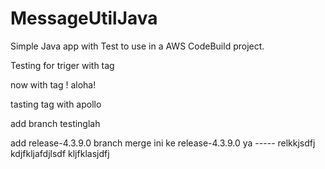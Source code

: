 # MessageUtilJava

Simple Java app with Test to use in a AWS CodeBuild project.

Testing for triger with tag 

now with tag ! aloha!

tasting tag with apollo

add branch testinglah

add release-4.3.9.0 branch 
merge ini ke release-4.3.9.0 ya -----
relkkjsdfj
kdjfkljafdjlsdf
kljfklasjdfj